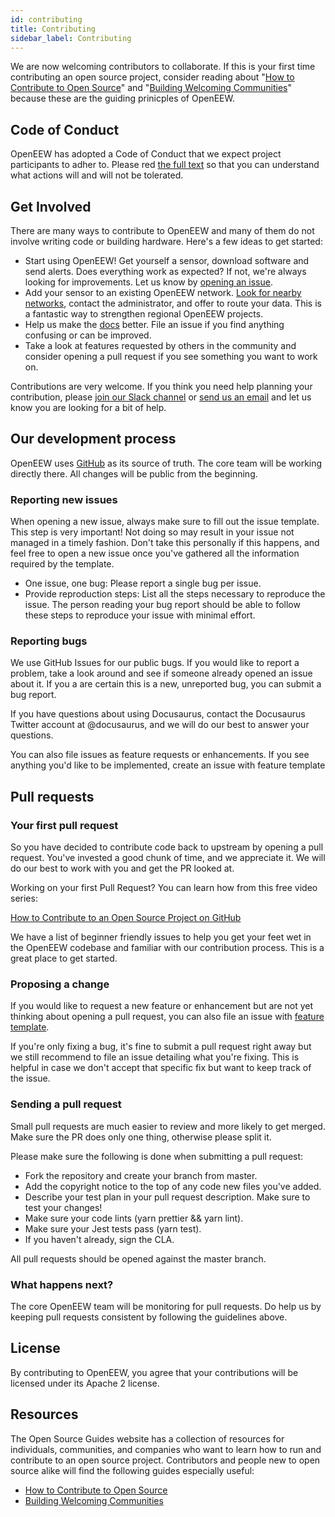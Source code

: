 ```yaml
---
id: contributing
title: Contributing
sidebar_label: Contributing
---
```


We are now welcoming contributors to collaborate. If this is your first time contributing an open source project, consider reading about "[How to Contribute to Open Source](https://opensource.guide/how-to-contribute/)" and "[Building Welcoming Communities](https://opensource.guide/building-community/)" because these are the guiding prinicples of OpenEEW.

## Code of Conduct
OpenEEW has adopted a Code of Conduct that we expect project participants to adher to. Please red [the full text](https://github.com/openeew/openeew/blob/master/CODE_OF_CONDUCT.md) so that you can understand what actions will and will not be tolerated.

## Get Involved
There are many ways to contribute to OpenEEW and many of them do not involve writing code or building hardware. Here's a few ideas to get started:

- Start using OpenEEW! Get yourself a sensor, download software and send alerts. Does everything work as expected? If not, we're always looking for improvements. Let us know by [opening an issue](/#reporting-new-issues).
- Add your sensor to an existing OpenEEW network. [Look for nearby networks](/), contact the administrator, and offer to route your data. This is a fantastic way to strengthen regional OpenEEW projects.
- Help us make the [docs](https://github.com/openeew/openeew.com/tree/master/docs) better. File an issue if you find anything confusing or can be improved.
- Take a look at features requested by others in the community and consider opening a pull request if you see something you want to work on.

Contributions are very welcome. If you think you need help planning your contribution, please [join our Slack channel](https://join.slack.com/t/openeew/shared_invite/zt-cibhc0za-XKReMPobi2DsrPusORJZVQ) or [send us an email](mailto:hello@openeew.com) and let us know you are looking for a bit of help.

## Our development process
OpenEEW uses [GitHub](https://github.com/openeew/) as its source of truth. The core team will be working directly there. All changes will be public from the beginning.

### Reporting new issues
When opening a new issue, always make sure to fill out the issue template. This step is very important! Not doing so may result in your issue not managed in a timely fashion. Don't take this personally if this happens, and feel free to open a new issue once you've gathered all the information required by the template.

- One issue, one bug: Please report a single bug per issue.
- Provide reproduction steps: List all the steps necessary to reproduce the issue. The person reading your bug report should be able to follow these steps to reproduce your issue with minimal effort.

### Reporting bugs
We use GitHub Issues for our public bugs. If you would like to report a problem, take a look around and see if someone already opened an issue about it. If you a are certain this is a new, unreported bug, you can submit a bug report.

If you have questions about using Docusaurus, contact the Docusaurus Twitter account at @docusaurus, and we will do our best to answer your questions.

You can also file issues as feature requests or enhancements. If you see anything you'd like to be implemented, create an issue with feature template

## Pull requests
### Your first pull request
So you have decided to contribute code back to upstream by opening a pull request. You've invested a good chunk of time, and we appreciate it. We will do our best to work with you and get the PR looked at.

Working on your first Pull Request? You can learn how from this free video series:

[How to Contribute to an Open Source Project on GitHub](https://egghead.io/courses/how-to-contribute-to-an-open-source-project-on-github)

We have a list of beginner friendly issues to help you get your feet wet in the OpenEEW codebase and familiar with our contribution process. This is a great place to get started.

### Proposing a change
If you would like to request a new feature or enhancement but are not yet thinking about opening a pull request, you can also file an issue with [feature template](https://github.com/openeew/openeew/issues/new?template=feature.md/).

If you're only fixing a bug, it's fine to submit a pull request right away but we still recommend to file an issue detailing what you're fixing. This is helpful in case we don't accept that specific fix but want to keep track of the issue.

### Sending a pull request
Small pull requests are much easier to review and more likely to get merged. Make sure the PR does only one thing, otherwise please split it.

Please make sure the following is done when submitting a pull request:

- Fork the repository and create your branch from master.
- Add the copyright notice to the top of any code new files you've added.
- Describe your test plan in your pull request description. Make sure to test your changes!
- Make sure your code lints (yarn prettier && yarn lint).
- Make sure your Jest tests pass (yarn test).
- If you haven't already, sign the CLA.

All pull requests should be opened against the master branch.

### What happens next?
The core OpenEEW team will be monitoring for pull requests. Do help us by keeping pull requests consistent by following the guidelines above.

## License
By contributing to OpenEEW, you agree that your contributions will be licensed under its Apache 2 license.

## Resources
The Open Source Guides website has a collection of resources for individuals, communities, and companies who want to learn how to run and contribute to an open source project. Contributors and people new to open source alike will find the following guides especially useful:

- [How to Contribute to Open Source](https://opensource.guide/how-to-contribute/)
- [Building Welcoming Communities](https://opensource.guide/building-community/)

